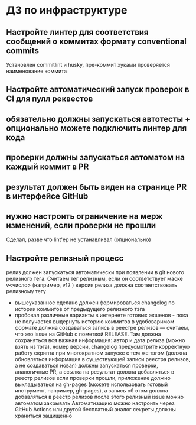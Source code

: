 # ДЗ по инфраструктуре

## Настройте линтер для соответствия сообщений о коммитах формату conventional commits
Установлен commitlint и husky, пре-коммит хуками проверяется наименование коммита
## Настройте автоматический запуск проверок в CI для пулл реквестов
## обязательно должны запускаться автотесты + опционально можете подключить линтер для кода
## проверки должны запускаться автоматом на каждый коммит в PR
## результат должен быть виден на странице PR в интерфейсе GitHub
## нужно настроить ограничение на мерж изменений, если проверки не прошли
Сделал, разве что lint'ер не устанавливал (опционально)

## Настройте релизный процесс
релиз должен запускаться автоматически при появлении в git нового релизного тега. Считаем тег релизным, если он соответствует маске  v<число>   (например,  v12  )
версия релиза должна соответствовать релизному тегу
- вышеуказанное сделано
должен формироваться changelog по истории коммитов от предыдущего релизного тэга
- пробовал различные варианты в интернете готовых экшенов - пока не получается выдернуть историю коммитов в удобоваримом формате
должна создаваться запись в реестре релизов — считаем, что это issue на GitHub с пометкой RELEASE. Там должна сохраняться вся важная информация: автор и дата релиза (можно взять из тэга), номер версии, changelog
предусмотрите корректную работу скрипта при многократном запуске с тем же тэгом (должна обновляться информация в существующей записи реестра релизов, а не создаваться новая)
должны запускаться проверки, аналогичные PR, а ссылка на результат должна добавляться в реестр релизов
если проверки прошли, приложение должно выкладываться на gh-pages (можете использовать готовый инструмент, например, gh-pages), а запись об этом должна добавляться в реестр релизов
после этого релизный issue можно автоматом закрывать
Автоматизацию можно настроить через GitHub Actions или другой бесплатный аналог
секреты должны храниться защищенно
